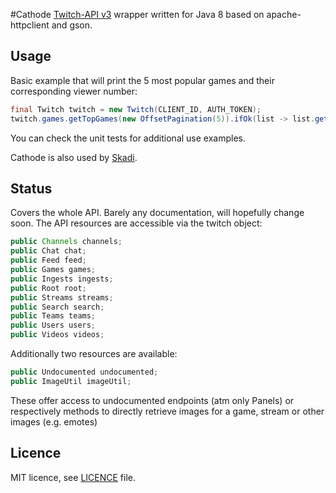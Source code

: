#Cathode
[Twitch-API v3](https://github.com/justintv/Twitch-API) wrapper written for Java 8 based on apache-httpclient and gson.

## Usage
Basic example that will print the 5 most popular games and their corresponding viewer number:
```java
final Twitch twitch = new Twitch(CLIENT_ID, AUTH_TOKEN);
twitch.games.getTopGames(new OffsetPagination(5)).ifOk(list -> list.getTop().forEach(game -> System.out.println(game.getGame().getName() + " = " + game.getViewers())));
```
You can check the unit tests for additional use examples.

Cathode is also used by [Skadi](https://github.com/s1mplex/skadi).

## Status
Covers the whole API. Barely any documentation, will hopefully change soon.
The API resources are accessible via the twitch object:
```java
public Channels channels;
public Chat chat;
public Feed feed;
public Games games;
public Ingests ingests;
public Root root;
public Streams streams;
public Search search;
public Teams teams;
public Users users;
public Videos videos;
```
Additionally two resources are available:
```java
public Undocumented undocumented;
public ImageUtil imageUtil;
```
These offer access to undocumented endpoints (atm only Panels) or respectively methods to directly retrieve images for a game, stream or other images (e.g. emotes)

## Licence
MIT licence, see [LICENCE](LICENCE) file.
